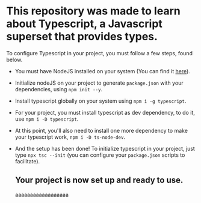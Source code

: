 # This repository was made to learn about Typescript, a Javascript superset that provides types.

To configure Typescript in your project, you must follow a few steps, found below.

- You must have NodeJS installed on your system (You can find it [here](https://nodejs.org/en/download/)).

- Initialize nodeJS on your project to generate `package.json` with your dependencies, using `npm init --y`.

- Install typescript globally on your system using `npm i -g typescript`.

- For your project, you must install typescript as dev dependency, to do it, use `npm i -D typescript`.

- At this point, you'll also need to install one more dependency to make your typescript work, `npm i -D ts-node-dev`.

- And the setup has been done! To initialize typescript in your project, just type `npx tsc --init` (you can configure your `package.json` scripts to facilitate).

  ## Your project is now set up and ready to use.
  aaaaaaaaaaaaaaaaaa

